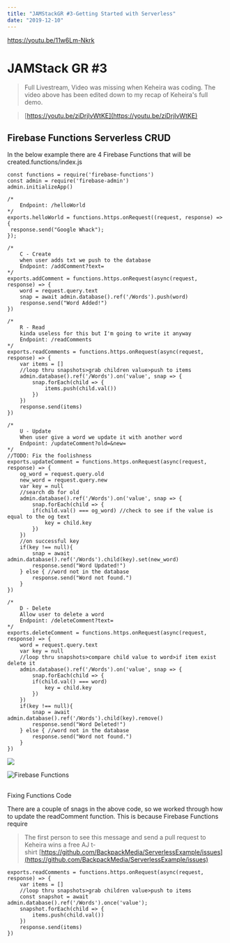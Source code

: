 ```yaml
---
title: "JAMStackGR #3-Getting Started with Serverless"
date: "2019-12-10"
---
```


https://youtu.be/11w6Lm-Nkrk

# JAMStack GR #3

> ﻿Full Livestream, Video was missing when Keheira was coding. The video above has been edited down to my recap of Keheira's full demo.

> [https://youtu.be/ziDrjlvWtKE](https://youtu.be/ziDrjlvWtKE)

## Firebase Functions Serverless CRUD[](https://codingcat.dev/blog/jamstackgr-3-getting-started-with-serverless#firebase-functions-serverless-crud)

In the below example there are 4 Firebase Functions that will be created.functions/index.js

```
const functions = require('firebase-functions')
const admin = require('firebase-admin')
admin.initializeApp()

/*
    Endpoint: /helloWorld
*/
exports.helloWorld = functions.https.onRequest((request, response) => {
 response.send("Google Whack");
});

/*
    C - Create
    when user adds txt we push to the database
    Endpoint: /addComment?text=
*/
exports.addComment = functions.https.onRequest(async(request, response) => {
    word = request.query.text
    snap = await admin.database().ref('/Words').push(word)
    response.send("Word Added!")
})

/*
    R - Read
    kinda useless for this but I'm going to write it anyway
    Endpoint: /readComments
*/
exports.readComments = functions.https.onRequest(async(request, response) => {
    var items = []
    //loop thru snapshots>grab children value>push to items
    admin.database().ref('/Words').on('value', snap => {
        snap.forEach(child => {
            items.push(child.val())
        })
    })
    response.send(items)
})

/*
    U - Update
    When user give a word we update it with another word
    Endpoint: /updateComment?old=&new=
*/
//TODO: Fix the foolishness
exports.updateComment = functions.https.onRequest(async(request, response) => {
    og_word = request.query.old
    new_word = request.query.new
    var key = null
    //search db for old
    admin.database().ref('/Words').on('value', snap => {
        snap.forEach(child => {
        if(child.val() === og_word) //check to see if the value is equal to the og text
            key = child.key
        })
    })
    //on successful key
    if(key !== null){
        snap = await admin.database().ref('/Words').child(key).set(new_word)
        response.send("Word Updated!")
    } else { //word not in the database
        response.send("Word not found.")
    }
})

/*
    D - Delete
    Allow user to delete a word
    Endpoint: /deleteComment?text=
*/
exports.deleteComment = functions.https.onRequest(async(request, response) => {
    word = request.query.text
    var key = null
    //loop thru snapshots>compare child value to word>if item exist delete it
    admin.database().ref('/Words').on('value', snap => {
        snap.forEach(child => {
        if(child.val() === word)
            key = child.key
        })
    })
    if(key !== null){
        snap = await admin.database().ref('/Words').child(key).remove()
        response.send("Word Deleted!")
    } else { //word not in the database
        response.send("Word not found.")
    }
})
```

![](https://res.cloudinary.com/ajonp/image/upload/v1600711272/codingcat.dev/image_823dd158.png)

![Firebase Functions](https://res.cloudinary.com/ajonp/image/upload/f_auto,q_auto/ajonp-ajonp-com/blog/Screen_Shot_2019-12-10_at_10.52.30_PM.png)

##   
Fixing Functions Code[](https://codingcat.dev/blog/jamstackgr-3-getting-started-with-serverless#)

There are a couple of snags in the above code, so we worked through how to update the readComment function. This is because Firebase Functions require

> The first person to see this message and send a pull request to Keheira wins a free AJ t-shirt [https://github.com/BackpackMedia/ServerlessExample/issues](https://github.com/BackpackMedia/ServerlessExample/issues)

```
exports.readComments = functions.https.onRequest(async(request, response) => {
    var items = []
    //loop thru snapshots>grab children value>push to items
    const snapshot = await admin.database().ref('/Words').once('value');
    snapshot.forEach(child => {
        items.push(child.val())
    })
    response.send(items)
})
```
